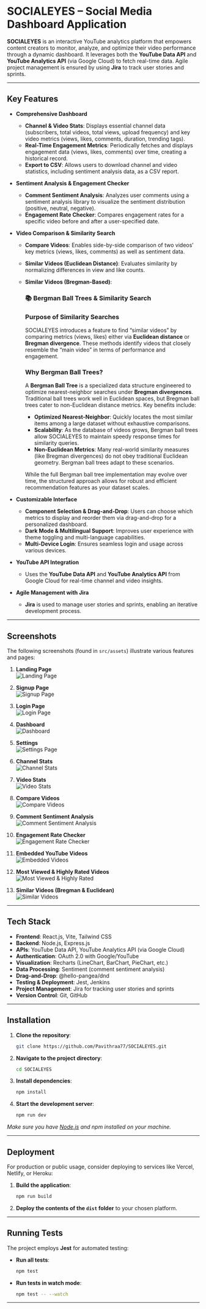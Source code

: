 # SOCIALEYES – Social Media Dashboard Application

**SOCIALEYES** is an interactive YouTube analytics platform that empowers content creators to monitor, analyze, and optimize their video performance through a dynamic dashboard. It leverages both the **YouTube Data API** and **YouTube Analytics API** (via Google Cloud) to fetch real-time data. Agile project management is ensured by using **Jira** to track user stories and sprints.

---

## Key Features

- **Comprehensive Dashboard**  
  - **Channel & Video Stats**: Displays essential channel data (subscribers, total videos, total views, upload frequency) and key video metrics (views, likes, comments, duration, trending tags).  
  - **Real-Time Engagement Metrics**: Periodically fetches and displays engagement data (views, likes, comments) over time, creating a historical record.  
  - **Export to CSV**: Allows users to download channel and video statistics, including sentiment analysis data, as a CSV report.

- **Sentiment Analysis & Engagement Checker**  
  - **Comment Sentiment Analysis**: Analyzes user comments using a sentiment analysis library to visualize the sentiment distribution (positive, neutral, negative).  
  - **Engagement Rate Checker**: Compares engagement rates for a specific video before and after a user-specified date.

- **Video Comparison & Similarity Search**  
  - **Compare Videos**: Enables side-by-side comparison of two videos’ key metrics (views, likes, comments) as well as sentiment data.  
  - **Similar Videos (Euclidean Distance)**: Evaluates similarity by normalizing differences in view and like counts.  
  - **Similar Videos (Bregman-Based)**:
    ### 📚 Bergman Ball Trees & Similarity Search

    ### Purpose of Similarity Searches
    
    SOCIALEYES introduces a feature to find “similar videos” by comparing metrics (views, likes) either via **Euclidean distance** or **Bregman divergence**. These methods identify videos that closely resemble the “main video” in terms of performance and engagement.
    
    ### Why Bergman Ball Trees?
    
    A **Bergman Ball Tree** is a specialized data structure engineered to optimize nearest-neighbor searches under **Bregman divergences**. Traditional ball trees work well in Euclidean spaces, but Bregman ball trees cater to non-Euclidean distance metrics. Key benefits include:
    
    - **Optimized Nearest-Neighbor**: Quickly locates the most similar items among a large dataset without exhaustive comparisons.  
    - **Scalability**: As the database of videos grows, Bergman ball trees allow SOCIALEYES to maintain speedy response times for similarity queries.  
    - **Non-Euclidean Metrics**: Many real-world similarity measures (like Bregman divergences) do not obey traditional Euclidean geometry. Bergman ball trees adapt to these scenarios.
    
    While the full Bergman ball tree implementation may evolve over time, the structured approach allows for robust and efficient recommendation features as your dataset scales.
    
- **Customizable Interface**  
  - **Component Selection & Drag-and-Drop**: Users can choose which metrics to display and reorder them via drag-and-drop for a personalized dashboard.  
  - **Dark Mode & Multilingual Support**: Improves user experience with theme toggling and multi-language capabilities.  
  - **Multi-Device Login**: Ensures seamless login and usage across various devices.

- **YouTube API Integration**  
  - Uses the **YouTube Data API** and **YouTube Analytics API** from Google Cloud for real-time channel and video insights.

- **Agile Management with Jira**  
  - **Jira** is used to manage user stories and sprints, enabling an iterative development process.

---

## Screenshots

The following screenshots (found in `src/assets`) illustrate various features and pages:

1. **Landing Page**  
   ![Landing Page](src/assets/landingpage.png)

2. **Signup Page**  
   ![Signup Page](src/assets/signup.png)

3. **Login Page**  
   ![Login Page](src/assets/login.png)

4. **Dashboard**  
   ![Dashboard](src/assets/dashboard.png)

5. **Settings**  
   ![Settings Page](src/assets/settings.png)

6. **Channel Stats**  
   ![Channel Stats](src/assets/channelstats.png)

7. **Video Stats**  
   ![Video Stats](src/assets/videostats.png)

8. **Compare Videos**  
   ![Compare Videos](src/assets/comparevideos.png)

9. **Comment Sentiment Analysis**  
   ![Comment Sentiment Analysis](src/assets/comment-sentimentanalysis.png)

10. **Engagement Rate Checker**  
    ![Engagement Rate Checker](src/assets/engagement-rate-checker.png)

11. **Embedded YouTube Videos**  
    ![Embedded Videos](src/assets/embedded-utube-videos.png)

12. **Most Viewed & Highly Rated Videos**  
    ![Most Viewed & Highly Rated](src/assets/mostviewed-highlyrated.png)

13. **Similar Videos (Bregman & Euclidean)**  
    ![Similar Videos](src/assets/similarvideos-bregman-euclidean.png)

---

## Tech Stack

- **Frontend**: React.js, Vite, Tailwind CSS  
- **Backend**: Node.js, Express.js  
- **APIs**: YouTube Data API, YouTube Analytics API (via Google Cloud)  
- **Authentication**: OAuth 2.0 with Google/YouTube  
- **Visualization**: Recharts (LineChart, BarChart, PieChart, etc.)  
- **Data Processing**: Sentiment (comment sentiment analysis)  
- **Drag-and-Drop**: @hello-pangea/dnd  
- **Testing & Deployment**: Jest, Jenkins  
- **Project Management**: Jira for tracking user stories and sprints  
- **Version Control**: Git, GitHub  

---

## Installation

1. **Clone the repository**:
   ```bash
   git clone https://github.com/Pavithraa77/SOCIALEYES.git
   ```
2. **Navigate to the project directory**:
   ```bash
   cd SOCIALEYES
   ```
3. **Install dependencies**:
   ```bash
   npm install
   ```
4. **Start the development server**:
   ```bash
   npm run dev
   ```
*Make sure you have [Node.js](https://nodejs.org/) and npm installed on your machine.*

---

## Deployment

For production or public usage, consider deploying to services like Vercel, Netlify, or Heroku:

1. **Build the application**:
   ```bash
   npm run build
   ```
2. **Deploy the contents of the `dist` folder** to your chosen platform.


---

## Running Tests

The project employs **Jest** for automated testing:

- **Run all tests**:
  ```bash
  npm test
  ```
- **Run tests in watch mode**:
  ```bash
  npm test -- --watch
  ```
---

